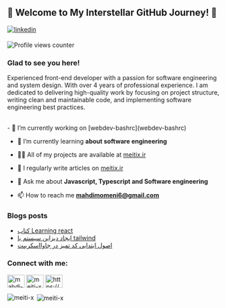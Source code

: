 ## 🌌 Welcome to My Interstellar GitHub Journey! 🚀

  
<a href="https://linkedin.com/in/momeni-mahdi" target="_blank">
<img src=https://img.shields.io/badge/linkedin-%231E77B5.svg?&style=for-the-badge&logo=linkedin&logoColor=white alt=linkedin style="margin-bottom: 5px;" />
</a>
  
![Profile views counter](https://komarev.com/ghpvc/?username=meiti-x&&style=flat-square)  



### Glad to see you here!  
Experienced front-end developer with a passion for software engineering and system design. With over 4 years of professional experience. I am dedicated to delivering high-quality work by focusing on project structure, writing clean and maintainable code, and implementing software engineering best practices.

  

<br/>  
- 🔭 I’m currently working on [webdev-bashrc](webdev-bashrc)

- 🌱 I’m currently learning **about software engineering**

- 👨‍💻 All of my projects are available at [meitix.ir](meitix.ir)

- 📝 I regularly write articles on [meitix.ir](meitix.ir)

- 💬 Ask me about **Javascript, Typescript and Software engineering**

- 📫 How to reach me **mahdimomeni6@gmail.com**

### Blogs posts
<!-- BLOG-POST-LIST:START -->
- [کتاب Learning react](https://mahdi-momeni.github.io/portfolio/blog/learning-react-book)
- [ایجاد دیزاین سیستم  با tailwind](https://mahdi-momeni.github.io/portfolio/blog/design-system)
- [اصول ابتدایی کد تمیز در جاوااسکریپت](https://mahdi-momeni.github.io/portfolio/blog/js-cleancode)
<!-- BLOG-POST-LIST:END -->

<h3 align="left">Connect with me:</h3>
<p align="left">
<a href="https://linkedin.com/in/mahdi-momeni" target="blank"><img align="center" src="https://raw.githubusercontent.com/rahuldkjain/github-profile-readme-generator/master/src/images/icons/Social/linked-in-alt.svg" alt="mahdi-momeni" height="30" width="40" /></a>
<a href="https://www.leetcode.com/meiti-x" target="blank"><img align="center" src="https://raw.githubusercontent.com/rahuldkjain/github-profile-readme-generator/master/src/images/icons/Social/leet-code.svg" alt="meiti-x" height="30" width="40" /></a>
<a href="/https://meitix.ir/rss.xml" target="blank"><img align="center" src="https://raw.githubusercontent.com/rahuldkjain/github-profile-readme-generator/master/src/images/icons/Social/rss.svg" alt="https://meitix.ir/rss.xml" height="30" width="40" /></a>
</p>

<p><img align="left" src="https://github-readme-stats.vercel.app/api/top-langs?username=meiti-x&show_icons=true&locale=en&layout=compact&count_private=true" alt="meiti-x" /></p>

<p>&nbsp;<img align="center" src="https://github-readme-stats.vercel.app/api?username=meiti-x&show_icons=true&locale=en&count_private=true" alt="meiti-x" /></p>






